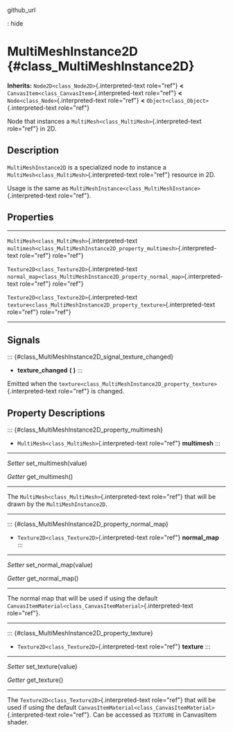 github\_url

:   hide

MultiMeshInstance2D {#class_MultiMeshInstance2D}
===================

**Inherits:** `Node2D<class_Node2D>`{.interpreted-text role="ref"}
**\<** `CanvasItem<class_CanvasItem>`{.interpreted-text role="ref"}
**\<** `Node<class_Node>`{.interpreted-text role="ref"} **\<**
`Object<class_Object>`{.interpreted-text role="ref"}

Node that instances a `MultiMesh<class_MultiMesh>`{.interpreted-text
role="ref"} in 2D.

Description
-----------

`MultiMeshInstance2D` is a specialized node to instance a
`MultiMesh<class_MultiMesh>`{.interpreted-text role="ref"} resource in
2D.

Usage is the same as
`MultiMeshInstance<class_MultiMeshInstance>`{.interpreted-text
role="ref"}.

Properties
----------

  ------------------------------------------------ -------------------------------------------------------------------------------
  `MultiMesh<class_MultiMesh>`{.interpreted-text   `multimesh<class_MultiMeshInstance2D_property_multimesh>`{.interpreted-text
  role="ref"}                                      role="ref"}

  `Texture2D<class_Texture2D>`{.interpreted-text   `normal_map<class_MultiMeshInstance2D_property_normal_map>`{.interpreted-text
  role="ref"}                                      role="ref"}

  `Texture2D<class_Texture2D>`{.interpreted-text   `texture<class_MultiMeshInstance2D_property_texture>`{.interpreted-text
  role="ref"}                                      role="ref"}
  ------------------------------------------------ -------------------------------------------------------------------------------

Signals
-------

::: {#class_MultiMeshInstance2D_signal_texture_changed}
-   **texture\_changed** **(** **)**
:::

Emitted when the
`texture<class_MultiMeshInstance2D_property_texture>`{.interpreted-text
role="ref"} is changed.

Property Descriptions
---------------------

::: {#class_MultiMeshInstance2D_property_multimesh}
-   `MultiMesh<class_MultiMesh>`{.interpreted-text role="ref"}
    **multimesh**
:::

  ---------- -----------------------
  *Setter*   set\_multimesh(value)

  *Getter*   get\_multimesh()
  ---------- -----------------------

The `MultiMesh<class_MultiMesh>`{.interpreted-text role="ref"} that will
be drawn by the `MultiMeshInstance2D`.

------------------------------------------------------------------------

::: {#class_MultiMeshInstance2D_property_normal_map}
-   `Texture2D<class_Texture2D>`{.interpreted-text role="ref"}
    **normal\_map**
:::

  ---------- -------------------------
  *Setter*   set\_normal\_map(value)

  *Getter*   get\_normal\_map()
  ---------- -------------------------

The normal map that will be used if using the default
`CanvasItemMaterial<class_CanvasItemMaterial>`{.interpreted-text
role="ref"}.

------------------------------------------------------------------------

::: {#class_MultiMeshInstance2D_property_texture}
-   `Texture2D<class_Texture2D>`{.interpreted-text role="ref"}
    **texture**
:::

  ---------- ---------------------
  *Setter*   set\_texture(value)

  *Getter*   get\_texture()
  ---------- ---------------------

The `Texture2D<class_Texture2D>`{.interpreted-text role="ref"} that will
be used if using the default
`CanvasItemMaterial<class_CanvasItemMaterial>`{.interpreted-text
role="ref"}. Can be accessed as `TEXTURE` in CanvasItem shader.
